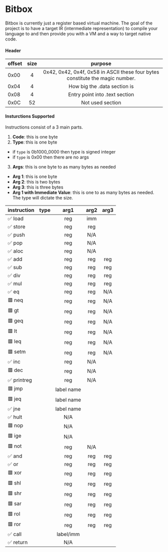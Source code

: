 # Bitbox

Bitbox is currently just a register based virtual machine.  The goal of the project is to have a target IR (intermediate representation) to compile your language to and then provide you with a VM and a way to target native code.

#### Header
| offset | size | purpose                                       |
|:-------|:----:|:---------------------------------------------:|
|  0x00  |  4   | 0x42, 0x42, 0x4f, 0x58 in ASCII these four bytes constitute the magic number.|
|  0x04  |  4   | How big the .data section is                  |
|  0x08  |  4   | Entry point into .text section                |
|  0x0C  |  52  | Not used section                              |

#### Insturctions Supported

Instructions consist of a 3 main parts.

1. **Code**: this is one byte
2. **Type**: this is one byte
  - if `type` is 0b1000_0000 then type is signed integer
  - if `type` is 0x00 then there are no args
3. **Args**: this is one byte to as many bytes as needed
  - **Arg 1**: this is one byte
  - **Arg 2**: this is two bytes
  - **Arg 3**: this is three bytes
  - **Arg 1 with Immediate Value**: this is one to as many bytes as needed. The type will dictate the size.

|instruction |type| arg1 | arg2 | arg3 |
|:-----------|:--:|:----:|:----:|:----:|
|✅  load    |    | reg  |     imm     |
|✅  store   |    | reg  | reg  |      |
|✅  push    |    | reg  |     N/A     |
|✅  pop     |    | reg  |     N/A     |
|✅  aloc    |    | reg  |     N/A     |
|✅  add     |    | reg  | reg  | reg  |
|✅  sub     |    | reg  | reg  | reg  |
|✅  div     |    | reg  | reg  | reg  |
|✅  mul     |    | reg  | reg  | reg  |
|✅  eq      |    | reg  | reg  | N/A  |
|🟥  neq     |    | reg  | reg  | N/A  |
|🟥  gt      |    | reg  | reg  | N/A  |
|🟥  geq     |    | reg  | reg  | N/A  |
|🟥  lt      |    | reg  | reg  | N/A  |
|🟥  leq     |    | reg  | reg  | N/A  |
|🟥  setm    |    | reg  | reg  | N/A  |
|✅  inc     |    | reg  |     N/A     |
|🟥  dec     |    | reg  |     N/A     |
|✅  printreg|    | reg  |     N/A     |
|🟥  jmp     |    |      label name    |
|🟥  jeq     |    |      label name    |
|✅  jne     |    |      label name    |
|✅  hult    |    |        N/A         |
|🟥  nop     |    |        N/A         |
|🟥  ige     |    |        N/A         |
|🟥  not     |    | reg  |     N/A     |
|✅  and     |    | reg  | reg  | reg  |
|✅  or      |    | reg  | reg  | reg  |
|🟥  xor     |    | reg  | reg  | reg  |
|🟥  shl     |    | reg  | reg  | reg  |
|🟥  shr     |    | reg  | reg  | reg  |
|🟥  sar     |    | reg  | reg  | reg  |
|🟥  rol     |    | reg  | reg  | reg  |
|🟥  ror     |    | reg  | reg  | reg  |
|✅  call    |    |    label/imm       |
|✅  return  |    |         N/A        |
